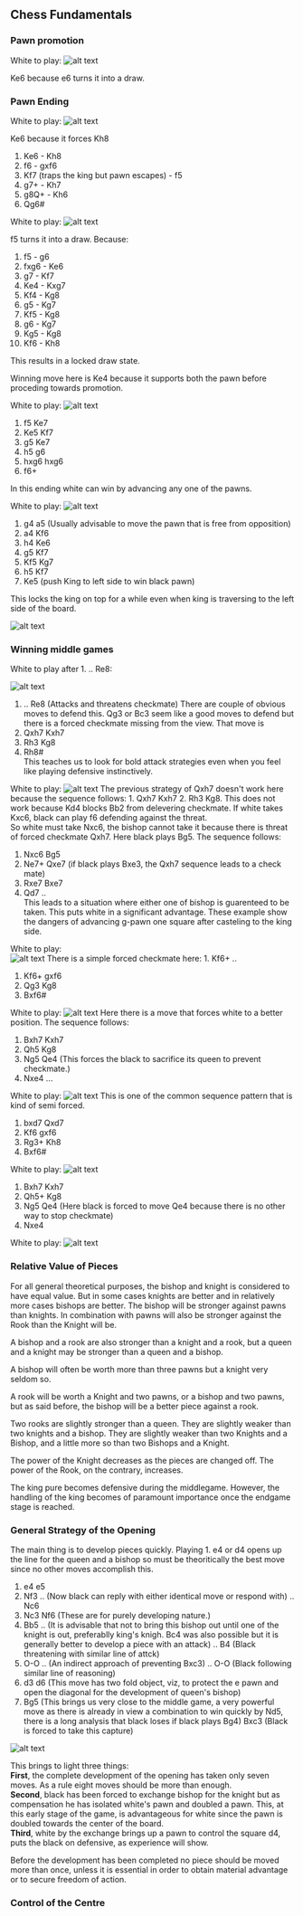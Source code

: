 ## Chess Fundamentals

### Pawn promotion
White to play:
![alt text](image.png)

Ke6 because e6 turns it into a draw.

### Pawn Ending
White to play:
![alt text](image-4.png)

Ke6 because it forces Kh8
1. Ke6 - Kh8
2. f6 - gxf6
3. Kf7 (traps the king but pawn escapes) - f5
4. g7+ - Kh7
5. g8Q+ - Kh6
6. Qg6#   


White to play:
![alt text](image-5.png)

f5 turns it into a draw. Because:
1. f5 - g6
2. fxg6 - Ke6
3. g7 - Kf7
4. Ke4 - Kxg7
5. Kf4 - Kg8
6. g5 - Kg7
7. Kf5 - Kg8
8. g6 - Kg7
9. Kg5 - Kg8
10. Kf6 - Kh8

This results in a locked draw state.    

Winning move here is Ke4 because it supports both the pawn before proceding towards promotion.   

White to play:
![alt text](image-8.png)
1. f5 Ke7   
2. Ke5 Kf7
3. g5 Ke7
4. h5 g6  
5. hxg6 hxg6
6. f6+     
     
In this ending white can win by advancing any one of the pawns.


White to play:
![alt text](image-2.png)
1. g4 a5 (Usually advisable to move the pawn that is free from opposition)
2. a4 Kf6
3. h4 Ke6
4. g5 Kf7
5. Kf5 Kg7
6. h5 Kf7
7. Ke5   (push King to left side to win black pawn)     

This locks the king on top for a while even when king is traversing to the left side of the board.

![alt text](image-3.png)

### Winning middle games

White to play after 1. .. Re8:

![alt text](image-6.png)

1. .. Re8 (Attacks and threatens checkmate)
There are couple of obvious moves to defend this. Qg3 or Bc3 seem like a good moves to defend but there is a forced checkmate missing from the view. That move is     
2. Qxh7 Kxh7
3. Rh3 Kg8
4. Rh8#       
This teaches us to look for bold attack strategies even when you feel like playing defensive instinctively.    

White to play:
![alt text](image-9.png)
The previous strategy of Qxh7 doesn't work here because the sequence follows: 1. Qxh7 Kxh7 2. Rh3 Kg8. This does not work because Kd4 blocks Bb2 from delevering checkmate. If white takes Kxc6, black can play f6 defending against the threat.     
So white must take Nxc6, the bishop cannot take it because there is threat of forced checkmate Qxh7. Here black plays Bg5. The sequence follows:    
1. Nxc6 Bg5
2. Ne7+ Qxe7 (if black plays Bxe3, the Qxh7 sequence leads to a check mate)
3. Rxe7 Bxe7
4. Qd7 ..   
This leads to a situation where either one of bishop is guarenteed to be taken. This puts white in a significant advantage. These example show the dangers of advancing g-pawn one square after casteling to the king side.    

White to play:    
![alt text](image-7.png)
There is a simple forced checkmate here: 1. Kf6+ ..
1. Kf6+ gxf6
2. Qg3 Kg8
3. Bxf6#


White to play:
![alt text](image-10.png)
Here there is a move that forces white to a better position. The sequence follows:    
1. Bxh7 Kxh7
2. Qh5 Kg8
3. Ng5 Qe4 (This forces the black to sacrifice its queen to prevent checkmate.)
4. Nxe4 ...   

White to play:
![alt text](image-11.png)
This is one of the common sequence pattern that is kind of semi forced. 
1. bxd7 Qxd7
2. Kf6 gxf6
3. Rg3+ Kh8
4. Bxf6#

White to play:
![alt text](image-12.png)
1. Bxh7 Kxh7
2. Qh5+ Kg8
3. Ng5 Qe4 (Here black is forced to move Qe4 because there is no other way to stop checkmate)
4. Nxe4 


White to play:
![alt text](image-13.png)



### Relative Value of Pieces

For all general theoretical purposes, the bishop and knight is considered to have equal value. But in some cases knights are better and in relatively more cases bishops are better. The bishop will be stronger against pawns than knights. In combination with pawns will also be stronger against the Rook than the Knight will be.    

A bishop and a rook are also stronger than a knight and a rook, but a queen and a knight may be stronger than a queen and a bishop.    

A bishop will often be worth more than three pawns but a knight very seldom so. 

A rook will be worth a Knight and two pawns, or a bishop and two pawns, but as said before, the bishop will be a better piece against a rook.    

Two rooks are slightly stronger than a queen. They are slightly weaker than two knights and a bishop. They are slightly weaker than two Knights and a Bishop, and a little more so than two Bishops and a Knight.    

The power of the Knight decreases as the pieces are
changed off. The power of the Rook, on the contrary,
increases.    

The king pure becomes defensive during the middlegame. However, the handling of the king becomes of paramount importance once the endgame stage is reached.     


### General Strategy of the Opening

The main thing is to develop pieces quickly. Playing 1. e4 or d4 opens up the line for the queen and a bishop so must be theoritically the best move since no other moves accomplish this. 

1. e4 e5
2. Nf3 .. (Now black can reply with either identical move or respond with) .. Nc6
3. Nc3 Nf6 (These are for purely developing nature.)
4. Bb5 .. (It is advisable that not to bring this bishop out until one of the knight is out, preferablly king's knigh. Bc4 was also possible but it is generally better to develop a piece with an attack) .. B4 (Black threatening with similar line of attck)
5. O-O .. (An indirect approach of preventing Bxc3) .. O-O (Black following similar line of reasoning)
6. d3 d6 (This move has two fold object, viz, to protect the e pawn and open the diagonal for the development of queen's bishop)
7. Bg5 (This brings us very close to the middle game, a very powerful move as there is already in view a combination to win quickly by Nd5, there is a long analysis that black loses if black plays Bg4) Bxc3 (Black is forced to take this capture)  

![alt text](image-14.png)

This brings to light three things:    
**First**, the complete development of the opening has taken only seven moves. As a rule eight moves should be more than enough.     
**Second**, black has been forced to exchange bishop for the knight but as compensation he has isolated white's pawn and doubled a pawn. This, at this early stage of the game, is advantageous for white since the pawn is doubled towards the center of the board.     
**Third**, white by the exchange brings up a pawn to control the square d4, puts the black on defensive, as experience will show.

Before the development has been completed no piece should be moved more than once, unless it is essential in order to obtain material advantage or to secure freedom of action.


### Control of the Centre



